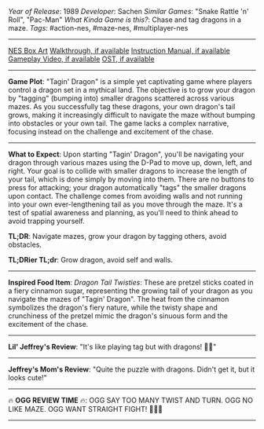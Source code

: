 *Year of Release*: 1989
*Developer*: Sachen
*Similar Games*: "Snake Rattle 'n' Roll", "Pac-Man"
*What Kinda Game is this?*: Chase and tag dragons in a maze.
*Tags:* #action-nes, #maze-nes, #multiplayer-nes

---
[NES Box Art](https://www.google.com/search?tbm=isch&q=NES+Box+Art+Tagin%27+Dragon) 
[Walkthrough, if available](https://www.google.com/search?q=Walkthrough+NES+Tagin%27+Dragon)
[Instruction Manual, if available](https://www.google.com/search?q=NES+Instruction+Manual+Tagin%27+Dragon)
[Gameplay Video, if available](https://www.youtube.com/results?search_query=gameplay+NES+Tagin%27+Dragon) 
[OST, if available](https://www.youtube.com/results?search_query=gameplay+NES+Tagin%27+Dragon+OST)

- - -
**Game Plot**: "Tagin' Dragon" is a simple yet captivating game where players control a dragon set in a mythical land. The objective is to grow your dragon by "tagging" (bumping into) smaller dragons scattered across various mazes. As you successfully tag these dragons, your own dragon's tail grows, making it increasingly difficult to navigate the maze without bumping into obstacles or your own tail. The game lacks a complex narrative, focusing instead on the challenge and excitement of the chase.

- - -
**What to Expect**: Upon starting "Tagin' Dragon", you'll be navigating your dragon through various mazes using the D-Pad to move up, down, left, and right. Your goal is to collide with smaller dragons to increase the length of your tail, which is done simply by moving into them. There are no buttons to press for attacking; your dragon automatically "tags" the smaller dragons upon contact. The challenge comes from avoiding walls and not running into your own ever-lengthening tail as you move through the maze. It's a test of spatial awareness and planning, as you'll need to think ahead to avoid trapping yourself.

**TL;DR**: Navigate mazes, grow your dragon by tagging others, avoid obstacles.

**TL;DRier TL;dr**: Grow dragon, avoid self and walls.

---
**Inspired Food Item**: *Dragon Tail Twisties*: These are pretzel sticks coated in a fiery cinnamon sugar, representing the growing tail of your dragon as you navigate the mazes of "Tagin' Dragon". The heat from the cinnamon symbolizes the dragon's fiery nature, while the twisty shape and crunchiness of the pretzel mimic the dragon's sinuous form and the excitement of the chase.

---
**Lil' Jeffrey's Review**: "It's like playing tag but with dragons! 🐉😃"

---
**Jeffrey's Mom's Review**: "Quite the puzzle with dragons. Didn't get it, but it looks cute!"

---
🔥 **OGG REVIEW TIME** 🔥: OGG SAY TOO MANY TWIST AND TURN. OGG NO LIKE MAZE. OGG WANT STRAIGHT FIGHT! 🤬🔥🏹

---